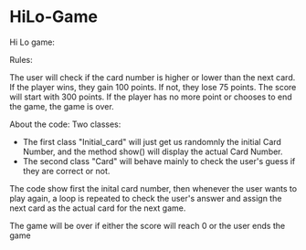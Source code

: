 # HiLo-Game
Hi Lo game:

Rules:

The user will check if the card number is higher or lower than the next card.
If the player wins, they gain 100 points. If not, they lose 75 points.
The score will start with 300 points.
If the player has no more point or chooses to end the game, the game is over.

About the code:
Two classes:
- The first class "Initial_card" will just get us randomnly the initial Card Number, and the method
show() will display the actual Card Number. 
- The second class "Card" will behave mainly to check the user's guess if they are correct or not.

The code show first the inital card number, then whenever the user wants to play again, a loop is 
repeated to check the user's answer and assign the next card as the actual card for the next game.

The game will be over if either the score will reach 0 or the user ends the game
